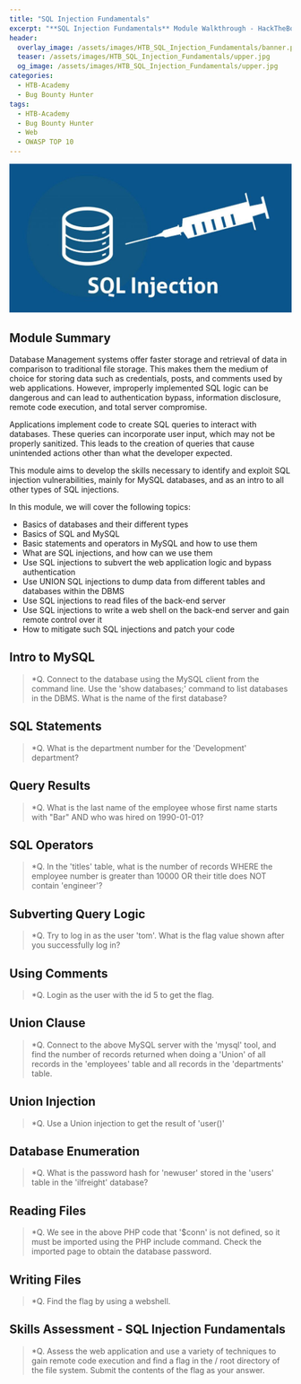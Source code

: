 ```yaml
---
title: "SQL Injection Fundamentals"
excerpt: "**SQL Injection Fundamentals** Module Walkthrough - HackTheBox Academy"
header:
  overlay_image: /assets/images/HTB_SQL_Injection_Fundamentals/banner.png
  teaser: /assets/images/HTB_SQL_Injection_Fundamentals/upper.jpg
  og_image: /assets/images/HTB_SQL_Injection_Fundamentals/upper.jpg
categories:
  - HTB-Academy
  - Bug Bounty Hunter
tags:
  - HTB-Academy
  - Bug Bounty Hunter
  - Web
  - OWASP TOP 10
---
```

![image-center](\assets\images\HTB_SQL_Injection_Fundamentals\upper.jpg)
## Module Summary


Database Management systems offer faster storage and retrieval of data in comparison to traditional file storage. This makes them the medium of choice for storing data such as credentials, posts, and comments used by web applications. However, improperly implemented SQL logic can be dangerous and can lead to authentication bypass, information disclosure, remote code execution, and total server compromise.

Applications implement code to create SQL queries to interact with databases. These queries can incorporate user input, which may not be properly sanitized. This leads to the creation of queries that cause unintended actions other than what the developer expected.

This module aims to develop the skills necessary to identify and exploit SQL injection vulnerabilities, mainly for MySQL databases, and as an intro to all other types of SQL injections.

In this module, we will cover the following topics:

  - Basics of databases and their different types
  - Basics of SQL and MySQL
  - Basic statements and operators in MySQL and how to use them
  - What are SQL injections, and how can we use them
  - Use SQL injections to subvert the web application logic and bypass authentication
  - Use UNION SQL injections to dump data from different tables and databases within the DBMS
  - Use SQL injections to read files of the back-end server
  - Use SQL injections to write a web shell on the back-end server and gain remote control over it
  - How to mitigate such SQL injections and patch your code

## Intro to MySQL

>*Q. Connect to the database using the MySQL client from the command line. Use the 'show databases;' command to list databases in the DBMS. What is the name of the first database?

## SQL Statements

>*Q. What is the department number for the 'Development' department?

## Query Results

>*Q. What is the last name of the employee whose first name starts with "Bar" AND who was hired on 1990-01-01?

## SQL Operators

>*Q. In the 'titles' table, what is the number of records WHERE the employee number is greater than 10000 OR their title does NOT contain 'engineer'?

## Subverting Query Logic

>*Q. Try to log in as the user 'tom'. What is the flag value shown after you successfully log in?

## Using Comments

>*Q. Login as the user with the id 5 to get the flag.

## Union Clause

>*Q. Connect to the above MySQL server with the 'mysql' tool, and find the number of records returned when doing a 'Union' of all records in the 'employees' table and all records in the 'departments' table.

## Union Injection

>*Q. Use a Union injection to get the result of 'user()'

## Database Enumeration

>*Q. What is the password hash for 'newuser' stored in the 'users' table in the 'ilfreight' database?

## Reading Files

>*Q. We see in the above PHP code that '$conn' is not defined, so it must be imported using the PHP include command. Check the imported page to obtain the database password.

## Writing Files

>*Q. Find the flag by using a webshell.

## Skills Assessment - SQL Injection Fundamentals

>*Q. Assess the web application and use a variety of techniques to gain remote code execution and find a flag in the / root directory of the file system. Submit the contents of the flag as your answer.